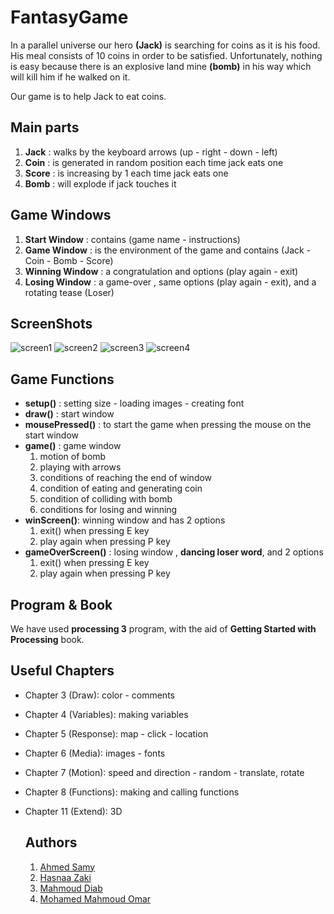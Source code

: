 # FantasyGame

In a parallel universe our hero **(Jack)** is searching for coins as it is his food. His meal consists of 10 coins in order to be satisfied. Unfortunately, nothing is easy because there is an explosive land mine **(bomb)** in his way which will kill him if he walked on it. 

Our game is to help Jack to eat coins.


## Main parts

1. **Jack** : walks by the keyboard arrows (up - right - down - left) 
2. **Coin** : is generated in random position each time jack eats one
3. **Score** : is increasing by 1 each time jack eats one 
4. **Bomb** : will explode if jack touches it


## Game Windows

1. **Start Window** : contains (game name - instructions) 
2. **Game Window** : is the environment of the game and contains (Jack - Coin - Bomb - Score)
3. **Winning Window** : a congratulation and options (play again - exit) 
4. **Losing Window** : a game-over , same options (play again - exit), and a rotating tease (Loser) 

## ScreenShots

![screen1](https://user-images.githubusercontent.com/47760339/147873918-dfd7c14b-4dd3-4276-ae8e-b881735adb91.png)
![screen2](https://user-images.githubusercontent.com/47760339/147873931-f8648802-be93-496f-aaec-fa35066d1d83.png)
![screen3](https://user-images.githubusercontent.com/47760339/147873949-77671385-6cbc-4531-9b57-013ae68f138a.png)
![screen4](https://user-images.githubusercontent.com/47760339/147873951-908528fe-0564-4c66-b3e5-380a76f40c16.png)


## Game Functions

- **setup()** : setting size - loading images - creating font
- **draw()** : start window
- **mousePressed()** : to start the game when pressing the mouse on the start window
- **game()** : game window 
  1. motion of bomb 
  2. playing with arrows 
  3. conditions of reaching the end of window 
  4. condition of eating and generating coin
  5. condition of colliding with bomb
  6. conditions for losing and winning
- **winScreen()**: winning window and has 2 options
  1. exit() when pressing E key 
  2. play again when pressing P key
- **gameOverScreen()** : losing window , **dancing loser word**, and 2 options
  1. exit() when pressing E key 
  2. play again when pressing P key

## Program & Book
We have used **processing 3** program, with the aid of **Getting Started with Processing** book.

## Useful Chapters 
- Chapter 3 (Draw): color - comments
- Chapter 4 (Variables): making variables
- Chapter 5 (Response): map - click - location
- Chapter 6 (Media): images - fonts
- Chapter 7 (Motion): speed and direction - random - translate, rotate
- Chapter 8 (Functions): making and calling functions
- Chapter 11 (Extend): 3D

  ## Authors 
   1. [Ahmed Samy](https://github.com/samyvic)
   3. [Hasnaa Zaki]()
   4. [Mahmoud Diab](https://github.com/mahmouddiab74)
   5. [Mohamed Mahmoud Omar](https://github.com/mhmdomar)

